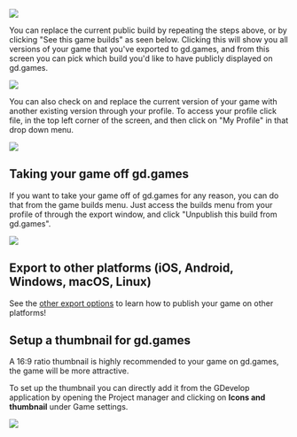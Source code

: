 
![](/gdevelop5/publishing/web/pasted/20220202-225818.png)

You can replace the current public build by repeating the steps above, or by clicking "See this game builds" as seen below. Clicking this will show you all versions of your game that you've exported to gd.games, and from this screen you can pick which build you'd like to have publicly displayed on gd.games.

![](/gdevelop5/publishing/lilou_upload_click_here_to_see_current_game_builds.gif)

You can also check on and replace the current version of your game with another existing version through your profile. To access your profile click file, in the top left corner of the screen, and then click on "My Profile" in that drop down menu.

![](/gdevelop5/publishing/lilou_upload_check_profile_to_see_game_builds.gif)

## Taking your game off gd.games

If you want to take your game off of gd.games for any reason, you can do that from the game builds menu. Just access the builds menu from your profile of through the export window, and click "Unpublish this build from gd.games".

![](/gdevelop5/publishing/web/pasted/20220202-232127.png)

## Export to other platforms (iOS, Android, Windows, macOS, Linux)

See the [other export options](/gdevelop5/publishing) to learn how to publish your game on other platforms!

## Setup a thumbnail for gd.games

A 16:9 ratio thumbnail is highly recommended to your game on gd.games, the game will be more attractive.

To set up the thumbnail you can directly add it from the GDevelop application by opening the Project manager and clicking on **Icons and thumbnail** under Game settings.

![](/gdevelop5/publishing/project_manager_icon_and_thumbnail.png)
